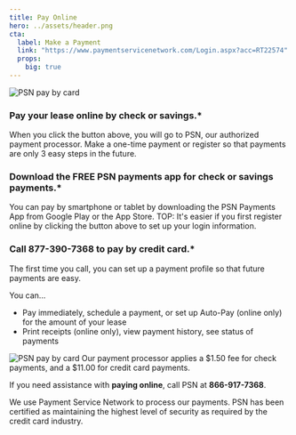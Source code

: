 ```yaml
---
title: Pay Online
hero: ../assets/header.png  
cta:
  label: Make a Payment
  link: "https://www.paymentservicenetwork.com/Login.aspx?acc=RT22574"
  props:
    big: true
---
```


<img class="floatRight" src="../assets/psn-pay-by-card-1.jpg" alt="PSN pay by card" />

<h3>Pay your lease online by check or savings.*</h3>

When you click the button above, you will go to PSN, our authorized payment processor. Make a one-time payment or register so that payments are only 3 easy steps in the future.

<h3>Download the FREE PSN payments app for check or savings payments.*</h3>

You can pay by smartphone or tablet by downloading the PSN Payments App from Google Play or the App Store. TOP: It's easier if you first register online by clicking the button above to set up your login information.

<h3>Call 877-390-7368 to pay by credit card.*</h3>

The first time you call, you can set up a payment profile so that future payments are easy.

You can...

* Pay immediately, schedule a payment, or set up Auto-Pay (online only) for the amount of your lease
* Print receipts (online only), view payment history, see status of payments

<img class="floatRight" src="../assets/psn-logo.png" alt="PSN pay by card" />
Our payment processor applies a $1.50 fee for check payments, and a $11.00 for credit card payments.

If you need assistance with __paying online__, call PSN at __866-917-7368__.

We use Payment Service Network to process our payments. PSN has been certified as maintaining the highest level of security as required by the credit card industry.
